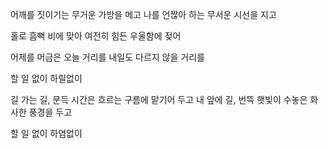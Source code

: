어깨를 짓이기는 무거운 가방을 메고
나를 언짢아 하는 무서운 시선을 지고

​홀로 흠뻑 비에 맞아
여전히 힘든 우울함에 젖어

​어제를 머금은 오늘 거리를
내일도 다르지 않을 거리를

​할 일 없이
하릴없이

​길 가는 길, 문득
시간은 흐르는 구름에 맡기어 두고
내 앞에 길, 번뜩
햇빛이 수놓은 화사한 풍경을 두고

​할 일 없이
하염없이